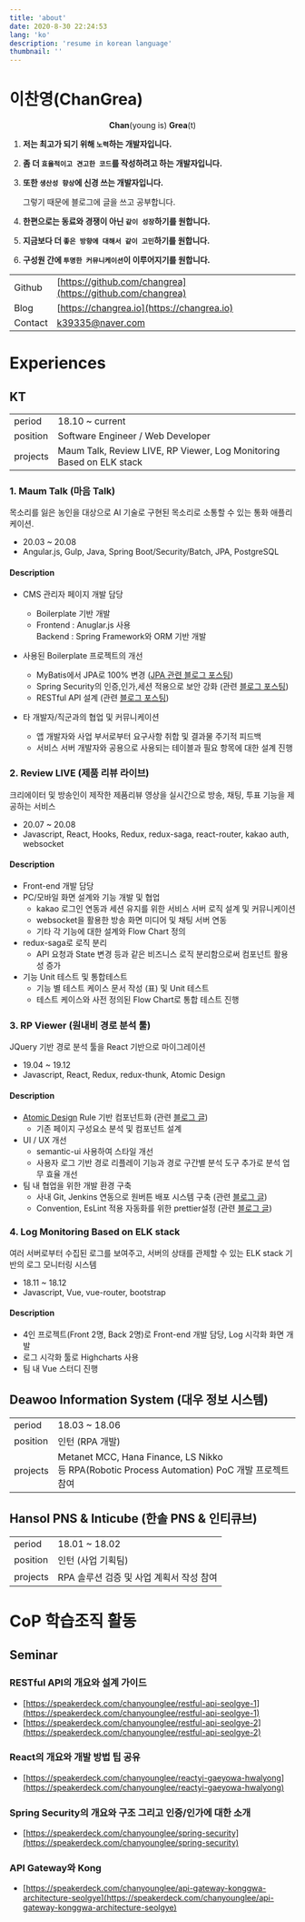 ```yaml
---
title: 'about'
date: 2020-8-30 22:24:53
lang: 'ko'
description: 'resume in korean language'
thumbnail: ''
---
```


# 이찬영(ChanGrea)

<div style="text-align: center; margin-bottom: 10px;"><strong>Chan</strong>(young is) <strong>Grea</strong>(t)</div>

1. **저는 최고가 되기 위해 `노력`하는 개발자입니다.**

2. **좀 더 `효율적이고 견고한 코드`를 작성하려고 하는 개발자입니다.**

3. **또한 `생산성 향상`에 신경 쓰는 개발자입니다.**

   그렇기 때문에 블로그에 글을 쓰고 공부합니다.

4. **한편으로는 동료와 경쟁이 아닌 `같이 성장`하기를 원합니다.**

5. **지금보다 더 `좋은 방향에 대해서 같이 고민`하기를 원합니다.**

6. **구성원 간에 `투명한 커뮤니케이션`이 이루어지기를 원합니다.**



|         |                                                            |
| ------- | ---------------------------------------------------------- |
| Github  | [https://github.com/changrea](https://github.com/changrea) |
| Blog    | [https://changrea.io](https://changrea.io)                 |
| Contact | <k39335@naver.com>                                         |



# Experiences

## KT

|          |                                                              |
| -------- | ------------------------------------------------------------ |
| period   | 18.10 ~ current                                              |
| position | Software Engineer / Web Developer                            |
| projects | Maum Talk, Review LIVE, RP Viewer, Log Monitoring Based on ELK stack |

### 1. Maum Talk (마음 Talk)

목소리를 잃은 농인을 대상으로 AI 기술로 구현된 목소리로 소통할 수 있는 통화 애플리케이션.

- 20.03 ~ 20.08
- Angular.js, Gulp, Java, Spring Boot/Security/Batch, JPA, PostgreSQL



#### Description

- CMS 관리자 페이지 개발 담당
  - Boilerplate 기반 개발
  - Frontend : Anuglar.js 사용<br>Backend : Spring Framework와 ORM 기반 개발

- 사용된 Boilerplate 프로젝트의 개선
  - MyBatis에서 JPA로 100% 변경 ([JPA 관련 블로그 포스팅](https://changrea.io/?category=jpa))
  - Spring Security의 인증,인가,세션 적용으로 보안 강화 (관련 [블로그 포스팅](https://changrea.io/spring/spring-security-start/))
  - RESTful API 설계 (관련 [블로그 포스팅](https://changrea.io/Web/rest-api/))
- 타 개발자/직군과의 협업 및 커뮤니케이션
  - 앱 개발자와 사업 부서로부터 요구사항 취합 및 결과물 주기적 피드백
  - 서비스 서버 개발자와 공용으로 사용되는 테이블과 필요 항목에 대한 설계 진행



### 2. Review LIVE (제품 리뷰 라이브)

크리에이터 및 방송인이 제작한 제품리뷰 영상을 실시간으로 방송, 채팅, 투표 기능을 제공하는 서비스

- 20.07 ~ 20.08
- Javascript, React, Hooks, Redux, redux-saga, react-router, kakao auth, websocket



#### Description

- Front-end 개발 담당
- PC/모바일 화면 설계와 기능 개발 및 협업
  - kakao 로그인 연동과 세션 유지를 위한 서비스 서버 로직 설계 및 커뮤니케이션
  - websocket을 활용한 방송 화면 미디어 및 채팅 서버 연동
  - 기타 각 기능에 대한 설계와 Flow Chart 정의
- redux-saga로 로직 분리
  - API 요청과 State 변경 등과 같은 비즈니스 로직 분리함으로써 컴포넌트 활용성 증가
- 기능 Unit 테스트 및 통합테스트
  - 기능 별 테스트 케이스 문서 작성 (표) 및 Unit 테스트
  - 테스트 케이스와 사전 정의된 Flow Chart로 통합 테스트 진행



### 3. RP Viewer (원내비 경로 분석 툴)

JQuery 기반 경로 분석 툴을 React 기반으로 마이그레이션

- 19.04 ~ 19.12
- Javascript, React, Redux, redux-thunk, Atomic Design



#### Description

- [Atomic Design](https://atomicdesign.bradfrost.com/) Rule 기반 컴포넌트화 (관련 [블로그 글](https://changrea.io/react/atomic-design/))
  - 기존 페이지 구성요소 분석 및 컴포넌트 설계
- UI / UX 개선
  - semantic-ui 사용하여 스타일 개선
  - 사용자 로그 기반 경로 리플레이 기능과 경로 구간별 분석 도구 추가로 분석 업무 효율 개선
- 팀 내 협업을 위한 개발 환경 구축
  - 사내 Git, Jenkins 연동으로 원버튼 배포 시스템 구축 (관련 [블로그 글](https://changrea.io/etc/nginx-config-for-react/))
  - Convention, EsLint 적용 자동화를 위한 prettier설정 (관련 [블로그 글](https://changrea.io/web/eslint-prettier/))



### 4. Log Monitoring Based on ELK stack

여러 서버로부터 수집된 로그를 보여주고, 서버의 상태를 관제할 수 있는 ELK stack 기반의 로그 모니터링 시스템

- 18.11 ~ 18.12
- Javascript, Vue, vue-router, bootstrap



#### Description

- 4인 프로젝트(Front 2명, Back 2명)로 Front-end 개발 담당, Log 시각화 화면 개발
- 로그 시각화 툴로 Highcharts 사용
- 팀 내 Vue 스터디 진행



## Deawoo Information System (대우 정보 시스템)

|          |                                                              |
| -------- | ------------------------------------------------------------ |
| period   | 18.03 ~ 18.06                                                |
| position | 인턴 (RPA 개발)                                              |
| projects | Metanet MCC, Hana Finance, LS Nikko<br> 등 RPA(Robotic Process Automation) PoC 개발 프로젝트 참여 |





## Hansol PNS & Inticube (한솔 PNS & 인티큐브)

|          |                                          |
| -------- | ---------------------------------------- |
| period   | 18.01 ~ 18.02                            |
| position | 인턴 (사업 기획팀)                       |
| projects | RPA 솔루션 검증 및 사업 계획서 작성 참여 |



# CoP 학습조직 활동

## Seminar

### RESTful API의 개요와 설계 가이드

- [https://speakerdeck.com/chanyounglee/restful-api-seolgye-1](https://speakerdeck.com/chanyounglee/restful-api-seolgye-1)
- [https://speakerdeck.com/chanyounglee/restful-api-seolgye-2](https://speakerdeck.com/chanyounglee/restful-api-seolgye-2)

### React의 개요와 개발 방법 팁 공유

- [https://speakerdeck.com/chanyounglee/reactyi-gaeyowa-hwalyong](https://speakerdeck.com/chanyounglee/reactyi-gaeyowa-hwalyong)

### Spring Security의 개요와 구조 그리고 인증/인가에 대한 소개

- [https://speakerdeck.com/chanyounglee/spring-security](https://speakerdeck.com/chanyounglee/spring-security)

### API Gateway와 Kong

- [https://speakerdeck.com/chanyounglee/api-gateway-konggwa-architecture-seolgye](https://speakerdeck.com/chanyounglee/api-gateway-konggwa-architecture-seolgye)